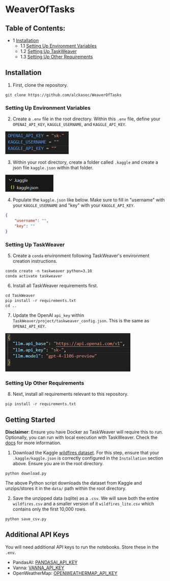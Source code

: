 # WeaverOfTasks

## Table of Contents:
- 1 [Installation](https://github.com/alckasoc/WeaverOfTasks/blob/main/README.md#installation)
    - 1.1 [Setting Up Environment Variables](https://github.com/alckasoc/WeaverOfTasks/blob/main/README.md#settingupenvironmentvariables)
    - 1.2 [Setting Up TaskWeaver](https://github.com/alckasoc/WeaverOfTasks/blob/main/README.md#settinguptaskweaver)
    - 1.3 [Setting Up Other Requirements](https://github.com/alckasoc/WeaverOfTasks/blob/main/README.md#settingupotherrequirements)

## Installation

1. First, clone the repository.

```
git clone https://github.com/alckasoc/WeaverOfTasks
```

### Setting Up Environment Variables

2. Create a `.env` file in the root directory. Within this `.env` file, define your `OPENAI_API_KEY`, `KAGGLE_USERNAME`, and `KAGGLE_API_KEY`.

![alt text](img/image.png)

3. Within your root directory, create a folder called `.kaggle` and create a json file `kaggle.json` within that folder.

![alt text](img/image-1.png)

4. Populate the `kaggle.json` like below. Make sure to fill in "username" with your `KAGGLE_USERNAME` and "key" with your `KAGGLE_API_KEY`.

```json
{
    "username": "",
    "key": ""
}
```

### Setting Up TaskWeaver

5. Create a `conda` environment following TaskWeaver's environment creation instructions. 

```
conda create -n taskweaver python=3.10
conda activate taskweaver
```

6. Install all TaskWeaver requirements first.

```
cd TaskWeaver
pip install -r requirements.txt
cd ..
```

7. Update the OpenAI `api_key` within `TaskWeaver/project/taskweaver_config.json`. This is the same as `OPENAI_API_KEY`.

![alt text](img/image-2.png)


### Setting Up Other Requirements

8. Next, install all requirements relevant to this repository.

```
pip install -r requirements.txt
```

## Getting Started

**Disclaimer**: Ensure you have Docker as TaskWeaver will require this to run. Optionally, you can run with local execution with TaskWeaver. Check the [docs](https://microsoft.github.io/TaskWeaver/docs/FAQ#q-why-taskweaver-fails-and-the-logs-say-failed-to-connect-to-dockerdaemon) for more information. 

1. Download the Kaggle [wildfires dataset](https://www.kaggle.com/datasets/rtatman/188-million-us-wildfires/data). For this step, ensure that your `.kaggle/kaggle.json` is correctly configured in the `Installation` section above. Ensure you are in the root directory.

```
python download.py
```

The above Python script downloads the dataset from Kaggle and unzips/stores it in the `data/` path within the root directory.  

2. Save the unzipped data (sqlite) as a `.csv`. We will save both the entire `wildfires.csv` and a smaller version of it `wildfires_lite.csv` which contains only the first 10,000 rows.

```
python save_csv.py
```

## Additional API Keys

You will need additional API keys to run the notebooks. Store these in the `.env`.
- PandasAI: [PANDASAI_API_KEY](https://pandabi.ai)
- Vanna: [VANNA_API_KEY](https://vanna.ai/)
- OpenWeatherMap: [OPENWEATHERMAP_API_KEY](https://home.openweathermap.org/api_keys)